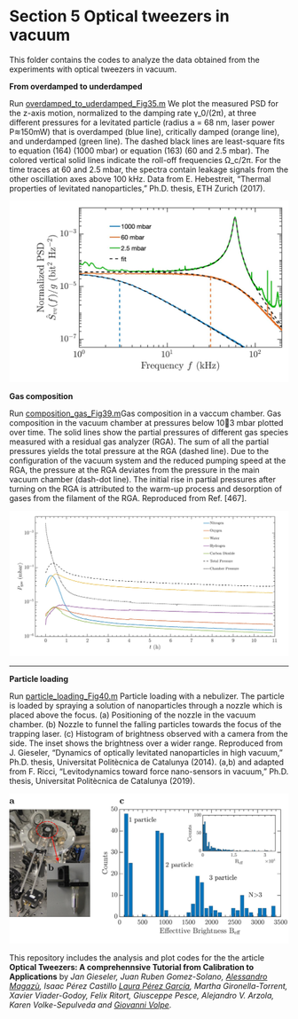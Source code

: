 # Section 5 Optical tweezers in vacuum

This folder contains the codes to analyze the data obtained from the experiments with optical tweezers in vacuum.



**From overdamped to underdamped**


Run [overdamped_to_uderdamped_Fig35.m](overdamped_to_underdamped/programs/overdamped_to_uderdamped_Fig35.m)
We plot the measured PSD for the z-axis
motion, normalized to the damping rate 
γ_0/(2π), at three different pressures for a levitated
particle (radius a = 68 nm, laser power P≋150mW) that is overdamped (blue line),
critically damped (orange line), and underdamped (green line). The dashed black lines are
least-square fits to equation (164) (1000 mbar) or equation (163) (60 and 2.5 mbar). The
colored vertical solid lines indicate the roll-off frequencies 
Ω_c/2π. For the time traces at
60 and 2.5 mbar, the spectra contain leakage signals from the other oscillation axes above
100 kHz. Data from E. Hebestreit, “Thermal properties of levitated nanoparticles,” Ph.D. thesis, ETH Zurich (2017).

![alt text](/sec_5_optical_tweezers_vacuum/overdamped_to_underdamped/figures/Fig35.jpg 
"overdamped to underdamped ")



**Gas composition**

Run [composition_gas_Fig39.m](gas_composition/programs/composition_gas_Fig39.m)Gas composition in a vaccum chamber. Gas composition in the vacuum chamber
at pressures below 10􀀀3 mbar plotted over time. The solid lines show the partial pressures of
different gas species measured with a residual gas analyzer (RGA). The sum of all the partial
pressures yields the total pressure at the RGA (dashed line). Due to the configuration of the
vacuum system and the reduced pumping speed at the RGA, the pressure at the RGA deviates
from the pressure in the main vacuum chamber (dash-dot line). The initial rise in partial
pressures after turning on the RGA is attributed to the warm-up process and desorption of
gases from the filament of the RGA. Reproduced from Ref. [467].

![alt text](/sec_5_optical_tweezers_vacuum/gas_composition/figures/pressure.jpg "Gas composition")
***
 
 
 **Particle loading**
 
Run [particle_loading_Fig40.m](particle_loading/programs/particle_loading_Fig40.m) Particle loading with a nebulizer. The particle is loaded by spraying a solution
of nanoparticles through a nozzle which is placed above the focus. (a) Positioning of the
nozzle in the vacuum chamber. (b) Nozzle to funnel the falling particles towards the focus
of the trapping laser. (c) Histogram of brightness observed with a camera from the side.
The inset shows the brightness over a wider range. Reproduced from J. Gieseler, “Dynamics of optically levitated nanoparticles in high vacuum,” Ph.D. thesis, Universitat Politècnica de
Catalunya (2014). (a,b) and
adapted from F. Ricci, “Levitodynamics toward force nano-sensors in vacuum,” Ph.D. thesis, Universitat Politècnica de Catalunya
(2019).

![alt text](particle_loading/figures/particle_loading.jpg "Particle loading")

 
This repository includes the analysis and plot codes for the the article **Optical Tweezers: A comprehennsive Tutorial  from Calibration to Applications** by *Jan Gieseler, Juan Ruben Gomez-Solano, [Alessandro Magazù](http://softmatterlab.org/people/alessandro-magazzu/),  Isaac Pérez Castillo [Laura Pérez García](http://softmatterlab.org/people/laura-perez-garcia/), Martha Gironella-Torrent, Xavier Viader-Godoy, Felix Ritort, Giusceppe Pesce, Alejandro V. Arzola, Karen Volke-Sepulveda and [Giovanni Volpe](http://softmatterlab.org/people/giovanni-volpe/)*. 
 
